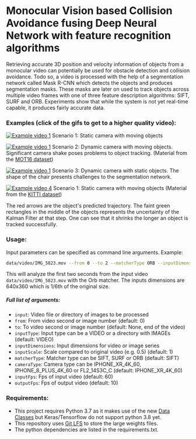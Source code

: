 # Monocular Vision based Collision Avoidance fusing Deep Neural Network with feature recognition algorithms

Retrieving accurate 3D position and velocity information of objects from a monocular video can potentially be used for obstacle detection and collision avoidance.
Todo so, a video is processed with the help of a segmentation network called Mask R-CNN which detects the objects and produces segmentation masks.
These masks are later on used to track objects across multiple video frames with one of three feature description algorithms: SIFT, SURF and ORB.
Experiments show that while the system is not yet real-time capable, it produces fairly accurate data.


### Examples (click of the gifs to get to a higher quality video): 
[![Example video 1](./../images/images/example_1.gif?raw=true)](https://youtu.be/LYG21iKl7QE)
Scenario 1: Static camera with moving objects

[![Example video 1](./../images/images/example_2.gif?raw=true)](https://youtu.be/ayhgmKT8KWM)
Scenario 2: Dynamic camera with moving objects. Significant camera shake poses problems to object tracking. (Material from the [MOT16 dataset](https://motchallenge.net/data/MOT16/))

[![Example video 1](./../images/images/example_3.gif?raw=true)](https://youtu.be/tHlel_Hwfm0)
Scenario 3: Dynamic camera with static objects. The shape of the chair presents challenges to the segmentation network. 

[![Example video 4](./../images/images/example_4.gif?raw=true)](https://youtu.be/2LUrM7MAVpQ)
Scenario 1: Static camera with moving objects (Material from the [KITTI dataset](http://www.cvlibs.net/datasets/kitti/eval_object.php?obj_benchmark=3d))

The red arrows are the object's predicted trajectory.
The faint green rectangles in the middle of the objects represents the uncertainty of the Kalman Filter at that step.
One can see that it shrinks the longer an object is tracked successfully.


### Usage:

Input parameters can be specified as command line arguments. 
Example: 
```bash
data/video/IMG_5823.mov --from 0 --to 2 --matcherType ORB --inputDimensions 640 360 --inputScale 0.1666
```
This will analyze the first two seconds from the input video `data/video/IMG_5823.mov` with the Orb matcher. 
The inputs dimensions are 640x360 which is 1/6th of the original size.

##### Full list of arguments:
 - `input`: Video file or directory of images to be processed
 - `from`: From video second or image number (default: 0)
 - `to`: To video second or image number (default: None, end of the video)
 - `inputType`: Input type can be a VIDEO or a directory with IMAGEs (default: VIDEO)
 - `inputDimensions`: Input dimensions for video or image series
 - `inputScale`: Scale compared to original video (e.g. 0.5) (default: 1)
 - `matcherType`: Matcher type can be SIFT, SURF or ORB (default: SIFT)
 - `cameraType`: Camera type can be IPHONE_XR_4K_60, IPHONE_8_PLUS_4K_60 or FL2_14S3C_C (default: IPHONE_XR_4K_60)
 - `inputFps`: Fps of input video (default: 60)
 - `outputFps`: Fps of output video (default: 10)


### Requirements:
- This project requires Python 3.7 as it makes use of the new [Data Classes](https://docs.python.org/3/library/dataclasses.html) but Keras/Tensorflow do not support python 3.8 yet.
- This repository uses [Git LFS](https://git-lfs.github.com) to store the large weights files.
- The python dependencies are listed in the requirements.txt.
